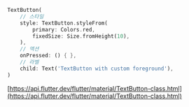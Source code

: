 ```dart
TextButton(
	// 스타일
	style: TextButton.styleFrom(
		primary: Colors.red,
		fixedSize: Size.fromHeight(10),
	),
	// 액션
	onPressed: () { },
	// 라벨
	child: Text('TextButton with custom foreground'),
)
```

[https://api.flutter.dev/flutter/material/TextButton-class.html](https://api.flutter.dev/flutter/material/TextButton-class.html)